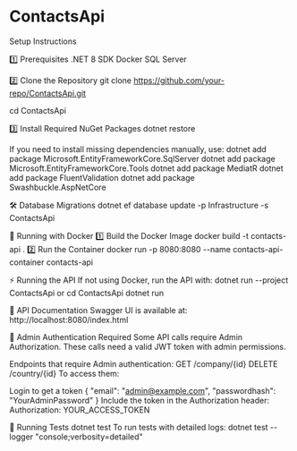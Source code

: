 # ContactsApi

Setup Instructions

1️⃣ Prerequisites
.NET 8 SDK
Docker
SQL Server

2️⃣ Clone the Repository
git clone https://github.com/your-repo/ContactsApi.git

cd ContactsApi

3️⃣ Install Required NuGet Packages
dotnet restore

If you need to install missing dependencies manually, use:
dotnet add package Microsoft.EntityFrameworkCore.SqlServer
dotnet add package Microsoft.EntityFrameworkCore.Tools
dotnet add package MediatR
dotnet add package FluentValidation
dotnet add package Swashbuckle.AspNetCore

🛠️ Database Migrations
dotnet ef database update -p Infrastructure -s ContactsApi

🐳 Running with Docker
1️⃣ Build the Docker Image
docker build -t contacts-api .
2️⃣ Run the Container
docker run -p 8080:8080 --name contacts-api-container contacts-api

⚡ Running the API
If not using Docker, run the API with:
dotnet run --project ContactsApi
or
cd ContactsApi
dotnet run

📜 API Documentation
Swagger UI is available at:
http://localhost:8080/index.html

🔐 Admin Authentication Required
Some API calls require Admin Authorization. These calls need a valid JWT token with admin permissions.

Endpoints that require Admin authentication:
GET /company/{id}
DELETE /country/{id}
To access them:

Login to get a token
{
  "email": "admin@example.com",
  "passwordhash": "YourAdminPassword"
}
Include the token in the Authorization header:
Authorization: YOUR_ACCESS_TOKEN

🧪 Running Tests
dotnet test
To run tests with detailed logs:
dotnet test --logger "console;verbosity=detailed"
